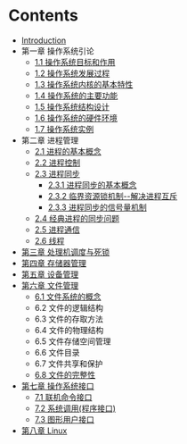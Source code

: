 # Contents

* [Introduction](INTRODUCTION.md)
* 第一章 操作系统引论
  * [1.1 操作系统目标和作用](1.1-操作系统目标和作用.md)
  * [1.2 操作系统发展过程](1.2-操作系统发展过程.md)
  * [1.3 操作系统内核的基本特性](1.3-操作系统的基本特性.md)
  * [1.4 操作系统的主要功能](1.4-操作系统的主要功能.md)
  * [1.5 操作系统结构设计](1.5-操作系统结构设计.md)
  * [1.6 操作系统的硬件环境](1.6-操作系统的硬件环境.md)
  * [1.7 操作系统实例](1.7-操作系统实例.md)
* 第二章 进程管理
  * [2.1 进程的基本概念](2.1-进程的基本概念.md)
  * [2.2 进程控制](2.2-进程控制.md)
  * [2.3 进程同步](2.3-进程同步.md)
    * [2.3.1 进程同步的基本概念](2.3.1-进程同步的基本概念.md)
    * [2.3.2 临界资源锁机制--解决进程互斥](2.3.2-临界资源锁机制--解决进程互斥.md)
    * [2.3.3 进程同步的信号量机制](2.3.3-进程同步的信号量机制.md)
  * [2.4 经典进程的同步问题](2.4-经典进程的同步问题.md)
  * [2.5 进程通信](2.5-进程通信.md)
  * [2.6 线程](2.6-线程.md)
* [第三章 处理机调度与死锁](第三章-处理机调度与死锁.md)
* [第四章 存储器管理](第四章-内存管理.md)
* [第五章 设备管理](di-wu-zhang-she-bei-guan-li.md)
* [第六章 文件管理](6-文件管理.md)
  * [6.1 文件系统的概念](6.1-文件系统的概念.md)
  * 6.2 文件的逻辑结构
  * 6.3 文件的存取方法
  * 6.4 文件的物理结构
  * 6.5 文件存储空间管理
  * 6.6 文件目录
  * 6.7 文件共享和保护
  * [6.8 文件的完整性](6.8-文件的完整性.md)
* [第七章 操作系统接口](7-操作系统接口.md)
  * [7.1 联机命令接口](7.1-联机命令接口.md)
  * [7.2 系统调用(程序接口)](7.2-系统调用程序接口.md)
  * [7.3 图形用户接口](7.3-图形用户接口.md)
* [第八章 Linux](8-linux.md)
